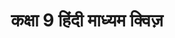 ---
layout: class-dashboard
title: "कक्षा 9 हिंदी माध्यम क्विज़"
description: "कक्षा 9 के विज्ञान, गणित और अन्य विषयों के लिए अध्याय-अनुसार MCQ क्विज़ हिंदी में प्राप्त करें।"
class_slug: "class-9"
query_path: "/hi/class-9/"
sitemap: false
---